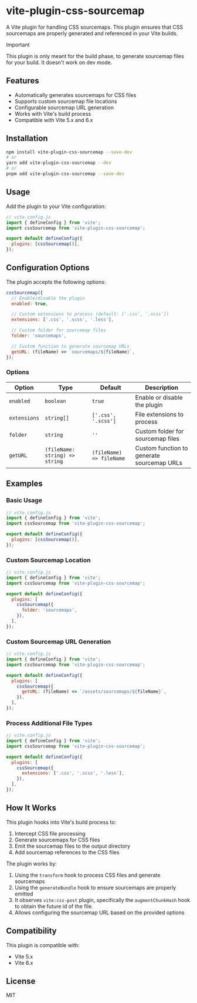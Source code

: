 # vite-plugin-css-sourcemap

A Vite plugin for handling CSS sourcemaps. This plugin ensures that CSS sourcemaps are properly generated and referenced in your Vite builds.

> [!IMPORTANT]
> This plugin is only meant for the build phase, to generate sourcemap files for your build.
> It doesn't work on dev mode.

## Features

- Automatically generates sourcemaps for CSS files
- Supports custom sourcemap file locations
- Configurable sourcemap URL generation
- Works with Vite's build process
- Compatible with Vite 5.x and 6.x

## Installation

```bash
npm install vite-plugin-css-sourcemap --save-dev
# or
yarn add vite-plugin-css-sourcemap --dev
# or
pnpm add vite-plugin-css-sourcemap --save-dev
```

## Usage

Add the plugin to your Vite configuration:

```js
// vite.config.js
import { defineConfig } from 'vite';
import cssSourcemap from 'vite-plugin-css-sourcemap';

export default defineConfig({
  plugins: [cssSourcemap()],
});
```

## Configuration Options

The plugin accepts the following options:

```js
cssSourcemap({
  // Enable/disable the plugin
  enabled: true,

  // Custom extensions to process (default: ['.css', '.scss'])
  extensions: ['.css', '.scss', '.less'],

  // Custom folder for sourcemap files
  folder: 'sourcemaps',

  // Custom function to generate sourcemap URLs
  getURL: (fileName) => `sourcemaps/${fileName}`,
});
```

### Options

| Option       | Type                           | Default                  | Description                                |
| ------------ | ------------------------------ | ------------------------ | ------------------------------------------ |
| `enabled`    | `boolean`                      | `true`                   | Enable or disable the plugin               |
| `extensions` | `string[]`                     | `['.css', '.scss']`      | File extensions to process                 |
| `folder`     | `string`                       | `''`                     | Custom folder for sourcemap files          |
| `getURL`     | `(fileName: string) => string` | `(fileName) => fileName` | Custom function to generate sourcemap URLs |

## Examples

### Basic Usage

```js
// vite.config.js
import { defineConfig } from 'vite';
import cssSourcemap from 'vite-plugin-css-sourcemap';

export default defineConfig({
  plugins: [cssSourcemap()],
});
```

### Custom Sourcemap Location

```js
// vite.config.js
import { defineConfig } from 'vite';
import cssSourcemap from 'vite-plugin-css-sourcemap';

export default defineConfig({
  plugins: [
    cssSourcemap({
      folder: 'sourcemaps',
    }),
  ],
});
```

### Custom Sourcemap URL Generation

```js
// vite.config.js
import { defineConfig } from 'vite';
import cssSourcemap from 'vite-plugin-css-sourcemap';

export default defineConfig({
  plugins: [
    cssSourcemap({
      getURL: (fileName) => `/assets/sourcemaps/${fileName}`,
    }),
  ],
});
```

### Process Additional File Types

```js
// vite.config.js
import { defineConfig } from 'vite';
import cssSourcemap from 'vite-plugin-css-sourcemap';

export default defineConfig({
  plugins: [
    cssSourcemap({
      extensions: ['.css', '.scss', '.less'],
    }),
  ],
});
```

## How It Works

This plugin hooks into Vite's build process to:

1. Intercept CSS file processing
2. Generate sourcemaps for CSS files
3. Emit the sourcemap files to the output directory
4. Add sourcemap references to the CSS files

The plugin works by:

1. Using the `transform` hook to process CSS files and generate sourcemaps
2. Using the `generateBundle` hook to ensure sourcemaps are properly emitted
3. It observes `vite:css-post` plugin, specifically the `augmentChunkHash` hook to obtain the future id of the file.
4. Allows configuring the sourcemap URL based on the provided options

## Compatibility

This plugin is compatible with:

- Vite 5.x
- Vite 6.x

## License

MIT
